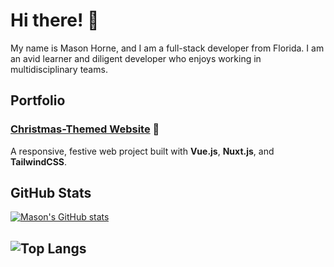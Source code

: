# Hi there! 👋  
My name is Mason Horne, and I am a full-stack developer from Florida. I am an avid learner and diligent developer who enjoys working in multidisciplinary teams.

## Portfolio  
### [Christmas-Themed Website](https://christmas-website-two.vercel.app/) 🎄
A responsive, festive web project built with **Vue.js**, **Nuxt.js**, and **TailwindCSS**. 

## GitHub Stats  
[![Mason's GitHub stats](https://github-readme-stats.vercel.app/api?username=masonscotthorne)](https://github.com/anuraghazra/github-readme-stats)

![Top Langs](https://github-readme-stats.vercel.app/api/top-langs/?username=anuraghazra&layout=compact)
---
